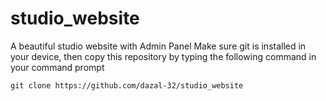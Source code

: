 # studio_website
A beautiful studio website with Admin Panel
Make sure git is installed in your device, then copy this repository by typing the following command in your command prompt
``` 
git clone https://github.com/dazal-32/studio_website
```

